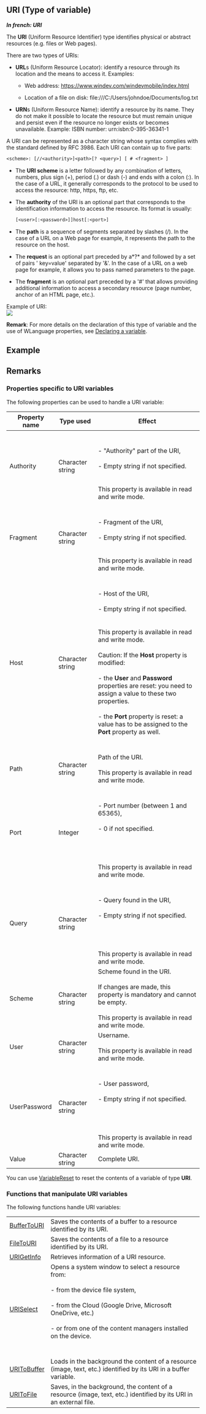 


## URI (Type of variable)

***In french: URI***
				



<a name="XUse"></a>
<a name="Use"></a>
<a name="description"></a>
The **URI** (Uniform Resource Identifier) type identifies physical or abstract resources (e.g. files or Web pages). 

There are two types of URIs: 

- **URL**s (Uniform Resource Locator): identify a resource through its location and the means to access it. 
	Examples: 

	- Web address: https://www.windev.com/windevmobile/index.html

	- Location of a file on disk: file:///C:/Users/johndoe/Documents/log.txt




- **URN**s (Uniform Resource Name): identify a resource by its name. They do not make it possible to locate the resource but must remain unique and persist even if the resource no longer exists or becomes unavailable. 
	Example: ISBN number: urn:isbn:0-395-36341-1 




A URI can be represented as a character string whose syntax complies with the standard defined by RFC 3986. Each URI can contain up to five parts:

```txt
<scheme>: [//<authority>]<path>[? <query>] [ # <fragment> ]
```


- The **URI scheme** is a letter followed by any combination of letters, numbers, plus sign (+), period (.) or dash (-) and ends with a colon (:). In the case of a URL, it generally corresponds to the protocol to be used to access the resource: http, https, ftp, etc.

- The **authority** of the URI is an optional part that corresponds to the identification information to access the resource. Its format is usually: 
	
	```txt
	[<user>[:<password>]]host[:<port>]
	```


- The **path** is a sequence of segments separated by slashes (/). In the case of a URL on a Web page for example, it represents the path to the resource on the host.

- The **request** is an optional part preceded by a*?* and followed by a set of pairs ' key=value' separated by '&'. In the case of a URL on a web page for example, it allows you to pass named parameters to the page.

- The **fragment** is an optional part preceded by a '#' that allows providing additional information to access a secondary resource (page number, anchor of an HTML page, etc.). 




Example of URI: <br>![](https://doc.pcsoft.fr/en-US/images/image.awp?langid=3&name=URI.gif)


**Remark**: For more details on the declaration of this type of variable and the use of WLanguage properties, see [Declaring a variable](../Motscles/1514032.md).


<a name="Example1"></a>
<a name="sample_code"></a>

## Example

<a name="Example2"></a>

<a name="NOTE0"></a>

## Remarks
<a name="NOTE0_1"></a>


### Properties specific to URI variables
<a name="properties_specific_uri_variables_ELTPARAGRAPHE000081"></a>

The following properties can be used to handle a URI variable:

| Property name | Type used | Effect |
| --- | --- | --- |
| Authority | Character string | <br><br>- "Authority" part of the URI,<br><br>- Empty string if not specified.<br><br><br>This property is available in read and write mode. |
| Fragment | Character string | <br><br>- Fragment of the URI,<br><br>- Empty string if not specified.<br><br><br>This property is available in read and write mode. |
| Host | Character string | <br><br>- Host of the URI,<br><br>- Empty string if not specified.<br><br><br>This property is available in read and write mode.<br><br>Caution: If the **Host** property is modified: <br><br>- the **User** and **Password** properties are reset: you need to assign a value to these two properties. <br><br>- the **Port** property is reset: a value has to be assigned to the **Port** property as well. <br><br><br> |
| Path | Character string | Path of the URI.<br><br>This property is available in read and write mode. |
| Port | Integer | <br><br>- Port number (between 1 and 65365),<br><br>- 0 if not specified.<br><br><br><br><br>This property is available in read and write mode. |
| Query | Character string | <br><br>- Query found in the URI,<br><br>- Empty string if not specified.<br><br><br><br><br>This property is available in read and write mode. |
| Scheme | Character string | Scheme found in the URI.<br><br>If changes are made, this property is mandatory and cannot be empty.<br><br>This property is available in read and write mode. |
| User | Character string | Username.<br><br>This property is available in read and write mode. |
| UserPassword | Character string | <br><br>- User password, <br><br>- Empty string if not specified.<br><br><br><br><br>This property is available in read and write mode. |
| Value | Character string | Complete URI. |


You can use [VariableReset](../WDLang1/3013069.md) to reset the contents of a variable of type **URI**.
<a name="NOTE0_2"></a>


### Functions that manipulate URI variables
<a name="functions_that_manipulate_uri_variables_ELTPARAGRAPHE000320"></a>The following functions handle URI variables: 



|   |   |
| --- | --- |
| [BufferToURI](../WDLang3/1410087415.md) | Saves the contents of a buffer to a resource identified by its URI. |
| [FileToURI](../WDLang3/1410087413.md) | Saves the contents of a file to a resource identified by its URI. |
| [URIGetInfo](../WDLang3/1000024037.md) | Retrieves information of a URI resource. |
| [URISelect](../WDLang3/1000024026.md) | Opens a system window to select a resource from: <br><br>- from the device file system, <br><br>- from the Cloud (Google Drive, Microsoft OneDrive, etc.) <br><br>- or from one of the content managers installed on the device.<br><br><br> |
| [URIToBuffer](../WDLang3/1000024036.md) | Loads in the background the content of a resource (image, text, etc.) identified by its URI in a buffer variable. |
| [URIToFile](../WDLang3/1000024035.md) | Saves, in the background, the content of a resource (image, text, etc.) identified by its URI in an external file. |






